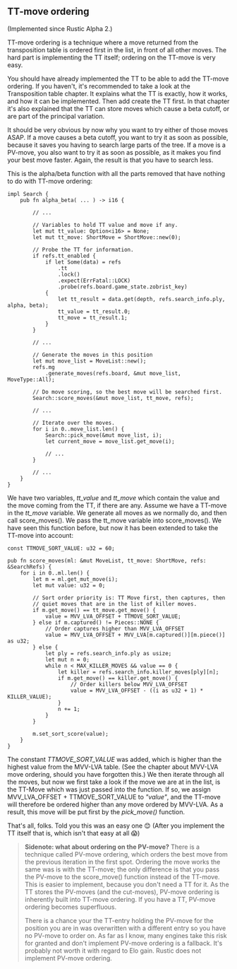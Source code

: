 ## TT-move ordering

(Implemented since Rustic Alpha 2.)

TT-move ordering is a technique where a move returned from the
transposition table is ordered first in the list, in front of all other
moves. The hard part is implementing the TT itself; ordering on the TT-move
is very easy.

You should have already implemented the TT to be able to add the TT-move
ordering. If you haven't, it's recommended to take a look at the
Transposition table chapter. It explains what the TT is exactly, how it
works, and how it can be implemented. Then add create the TT first. In that
chapter it's also explained that the TT can store moves which  cause a beta
cutoff, or are part of the principal variation.

It should be very obvious by now why you want to try either of those moves
ASAP. If a move causes a beta cutoff, you want to try it as soon as
possible, because it saves you having to search large parts of the tree. If
a move is a PV-move, you also want to try it as soon as possible, as it
makes you find your best move faster. Again, the result is that you have to
search less.

This is the alpha/beta function with all the parts removed that have
nothing to do with TT-move ordering:

```rust,ignore
impl Search {
    pub fn alpha_beta( ... ) -> i16 {

        // ...

        // Variables to hold TT value and move if any.
        let mut tt_value: Option<i16> = None;
        let mut tt_move: ShortMove = ShortMove::new(0);

        // Probe the TT for information.
        if refs.tt_enabled {
            if let Some(data) = refs
                .tt
                .lock()
                .expect(ErrFatal::LOCK)
                .probe(refs.board.game_state.zobrist_key)
            {
                let tt_result = data.get(depth, refs.search_info.ply, alpha, beta);
                tt_value = tt_result.0;
                tt_move = tt_result.1;
            }
        }

        // ...

        // Generate the moves in this position
        let mut move_list = MoveList::new();
        refs.mg
            .generate_moves(refs.board, &mut move_list, MoveType::All);

        // Do move scoring, so the best move will be searched first.
        Search::score_moves(&mut move_list, tt_move, refs);

        // ...

        // Iterate over the moves.
        for i in 0..move_list.len() {
            Search::pick_move(&mut move_list, i);
            let current_move = move_list.get_move(i);

            // ...
        }

        // ...
    }
}
```

 We have two variables, _tt\_value_ and _tt\_move_ which contain the value
and the move coming from the TT, if there are any. Assume we have a TT-move
in the _tt\_move_ variable. We generate all moves as we normally do, and
then call score_moves(). We pass the tt_move variable into score_moves().
We have seen this function before, but now it has been extended to take the
TT-move into account:

```rust,ignore
const TTMOVE_SORT_VALUE: u32 = 60;

pub fn score_moves(ml: &mut MoveList, tt_move: ShortMove, refs: &SearchRefs) {
    for i in 0..ml.len() {
        let m = ml.get_mut_move(i);
        let mut value: u32 = 0;

        // Sort order priority is: TT Move first, then captures, then
        // quiet moves that are in the list of killer moves.
        if m.get_move() == tt_move.get_move() {
            value = MVV_LVA_OFFSET + TTMOVE_SORT_VALUE;
        } else if m.captured() != Pieces::NONE {
            // Order captures higher than MVV_LVA_OFFSET
            value = MVV_LVA_OFFSET + MVV_LVA[m.captured()][m.piece()] as u32;
        } else {
            let ply = refs.search_info.ply as usize;
            let mut n = 0;
            while n < MAX_KILLER_MOVES && value == 0 {
                let killer = refs.search_info.killer_moves[ply][n];
                if m.get_move() == killer.get_move() {
                    // Order killers below MVV_LVA_OFFSET
                    value = MVV_LVA_OFFSET - ((i as u32 + 1) * KILLER_VALUE);
                }
                n += 1;
            }
        }

        m.set_sort_score(value);
    }
}
```

The constant _TTMOVE\_SORT\_VALUE_ was added, which is higher than the
highest value from the MVV-LVA table. (See the chapter about MVV-LVA move
ordering, should you have forgotten this.) We then iterate through all the
moves, but now we first take a look if the move we are at in the list, is
the TT-Move which was just passed into the function. If so, we assign
MVV_LVA_OFFSET + TTMOVE_SORT_VALUE to _"value"_, and the TT-move will
therefore be ordered higher than any move ordered by MVV-LVA. As a result,
this move will be put first by the _pick\_move()_ function.

That's all, folks. Told you this was an easy one 😊 (After you implement
the TT itself that is, which isn't that easy at all 😱)

> **Sidenote: what about ordering on the PV-move?** There is a technique
> called PV-move ordering, which orders the best move from the previous
> iteration in the first spot. Ordering the move works the same was is with
> the TT-move; the only difference is that you pass the PV-move to the
> score_move() function instead of the TT-move. This is easier to
> implement, because you don't need a TT for it. As the TT stores the
> PV-moves (and the cut-moves), PV-move ordering is inherently built into
> TT-move ordering. If you have a TT, PV-move ordering becomes superfluous.
> 
> There is a chance your the TT-entry holding the PV-move for the position
> you are in was overwritten with a different entry so you have no PV-move
> to order on. As far as I know, many engines take this risk for granted
> and don't implement PV-move ordering is a fallback. It's probably not
> worth it with regard to Elo gain. Rustic does not implement PV-move
> ordering.
